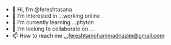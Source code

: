 - 👋 Hi, I’m @fereshtasana
- 👀 I’m interested in ...working online
- 🌱 I’m currently learning ...phyton
- 💞️ I’m looking to collaborate on ...
- 📫 How to reach me ...fereshtamohammadnazim@gmail.com

<!---
fereshtasana/fereshtasana is a ✨ special ✨ repository because its `README.md` (this file) appears on your GitHub profile.
You can click the Preview link to take a look at your changes.
--->
